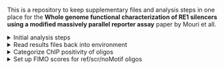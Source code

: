 This is a repository to keep supplementary files and analysis steps in one place for the **Whole genome functional characterization of RE1 silencers using a modified massively parallel reporter assay** paper by Mouri et all.

<details>
<summary>Initial analysis steps</summary>
<br>
  This step uses the DUOmodel functions in the <a href="https://github.com/tewhey-lab/MPRAduo" target="_top">MPRAduo</a> pipeline
  
    RESTscreen_condition <- as.data.frame(c(rep("DNA",4), rep("GM12878",4), rep("K562",4), rep("HepG2",4), rep("SKNSH", 4)), stringsAsFactors=F)

    colnames(RESTscreen_condition) <- "condition"

    rownames(RESTscreen_condition) <- colnames(RESTscreen_combined_fixed)[4:23]

    RESTscreen_counts <- read.delim("01092020_REST_screen_fixed_oligos.count", stringsAsFactors = F)

    RESTscreen_counts <- duoStats(RESTscreen_counts,RESTscreen_condition)

    RESTscreen_names <- duoNames(RESTscreen_counts,RESTscreen_counts,libExcl1 = c("E","S"), libExcl2 = c("E","S"),duoOnly = T)

    RESTscreen_attributes <- read.delim("attributes/RESTscreen_full.attributes", stringsAsFactors = F)
    
    enh_all <- c("En02", "En09", "En11", "En19", "En21")

    SNC <- RESTscreen_attributes$ID[which(RESTscreen_attributes$project=="NegCtrl")]

    RESTscreen_attr <- duoAttr(RESTscreen_attributes, enhList = enh_all)

    ENC <- "En02"

    RESTscreen_seq <- duoSeq(RESTscreen_attr,RESTscreen_counts, RESTscreen_condition, 1, "20201207_RESTscreen",RESTscreen_names, negListE = ENC, negListS = SNC, libExcl = c("E","S"))
    
    # QC plots
    duoCor(dataCount=as.data.frame(counts(RESTscreen_seq$ES_1)),dataCond=RESTscreen_condition,namesList = RESTscreen_names,filePrefix = "agg_counts_all_reps",run=1,libExcl = c("E","S"), libIncl = "ES_1")

    duoLogCor(RESTscreen_seq, RESTscreen_condition, "20201207_RESTscreen")
</details>

<details>
<summary>Read results files back into environment</summary>
<br>
  
    emVAR_all <- list()
    emVAR_all$GM12878 <- read.delim("results/20201207_RESTscreen_GM12878_emVAR.out", stringsAsFactors=F)
    emVAR_all$HepG2 <- read.delim("results/20201207_RESTscreen_HepG2_emVAR.out", stringsAsFactors=F)
    emVAR_all$K562 <- read.delim("results/20201207_RESTscreen_K562_emVAR.out", stringsAsFactors=F)
    emVAR_all$SKNSH <- read.delim("results/20201207_RESTscreen_SKNSH_emVAR.out", stringsAsFactors=F)
                       
    standard_res <- list()
    standard_res$GM12878 <- read.delim("results/20201207_RESTscreen_GM12878_results.run1.txt", stringsAsFactors = F)
    standard_res$HepG2 <- read.delim("results/20201207_RESTscreen_HepG2_results.run1.txt", stringsAsFactors = F)
    standard_res$K562 <- read.delim("results/20201207_RESTscreen_K562_results.run1.txt", stringsAsFactors = F)
    standard_res$SKNSH <- read.delim("results/20201207_RESTscreen_SKNSH_results.run1.txt", stringsAsFactors = F)
</details>

<details>
<summary>Categorize ChIP positivity of oligos</summary>
<br>

    ref_2.0 <- list()
    ref_2.0$GM12878 <- read.delim("cell_specificity/Ref_GM12878.wa.txt", header = F, stringsAsFactors = F)
    ref_2.0$HepG2 <- read.delim("cell_specificity/Ref_HepG2.wa.txt", header = F, stringsAsFactors = F)
    ref_2.0$K562 <- read.delim("cell_specificity/Ref_K562.wa.txt", header = F, stringsAsFactors = F)
    ref_2.0$SK.N.SH <- read.delim("cell_specificity/Ref_SKNSH.wa.txt", header = F, stringsAsFactors = F)
    for(celltype in names(ref_2.0)){
      colnames(ref_2.0[[celltype]]) <- "ID"
    }

    for(celltype in names(ref_2.0)){
      under_split <- colsplit(ref_2.0[[celltype]]$ID, "_", c("REST","info","Ref"))
      snp_split <- colsplit(under_split$info,"r",c("ch","SNP"))
      snp_split$SNP <- paste0(snp_split$SNP,":NA:NA")
      ref_2.0[[celltype]]$SNP <- snp_split$SNP
    }

    all_38_res <- list()
    for(celltype in names(ref_list)){
      message(celltype)
      all_38_res[[celltype]] <- data.frame()
      res_temp <- as.data.frame(results(RESTscreen_seq$ES_1, contrast=c("condition",celltype,"DNA")))
      message("expanding duplicates")
      res_temp2 <- expandDups(res_temp)
      res_temp <- res_temp2[which(rownames(res_temp2) %in% c(negCtrl_ID_all$ID,motif_ID_all$ID,noMotif_ID_all$ID,scr_ID_all$ID)),]
      res_temp <- unique(res_temp)
      oligo_split <- colsplit(rownames(res_temp),"\\^",names = c("Enhancer","Silencer"))
      for(enh in enh_all){
        message(enh)
        enh_res <- res_temp[which(oligo_split$Enhancer==enh),]

        ### subset the negative controls
        message("negative controls")
        neg_ctrl_res <- enh_res[which(rownames(enh_res) %in% neg_ctrls),2,drop=F]
        neg_ctrl_res$proj <- "NegCtrl"
        neg_ctrl_res$enh <- enh

        message(paste0("total negative controls: ", nrow(as.data.frame(neg_ctrl_res))))

        ### subset the noMotif set
        message("no motif ChIP positive")
        nm_chip_p_res <- enh_res[which(rownames(enh_res) %in% nm_chip_p[[celltype]]$V1),2,drop=F]
        if(nrow(nm_chip_p_res)>0){
          message(nrow(nm_chip_p_res))
          nm_chip_p_res$proj <- "noMotif_ChIP_pos"
          nm_chip_p_res$enh <- enh
        }
        message("no motif ChIP negative")
        nm_chip_n_res <- enh_res[which(rownames(enh_res) %in% nm_chip_n[[celltype]]),2,drop=F]
        if(nrow(nm_chip_n_res)>0){
          message(nrow(nm_chip_n_res))
          nm_chip_n_res$proj <- "noMotif_ChIP_neg"
          nm_chip_n_res$enh <- enh
        }

        message(paste0("total noMotif: ", nrow(as.data.frame(nm_chip_p_res))+nrow(as.data.frame(nm_chip_n_res))))

        ### subset the scrambled sets
        message("scrambled ChIP positive")
        scr_chip_p_res <- enh_res[which(rownames(enh_res) %in% scr_chip_p[[celltype]]),2,drop=F]
        if(nrow(scr_chip_p_res)>0){
          message(nrow(scr_chip_p_res))
          scr_chip_p_res$proj <- "scrambled_ChIP_pos"
          scr_chip_p_res$enh <- enh
        }
        message("scrambled ChIP negative")
        scr_chip_n_res <- enh_res[which(rownames(enh_res) %in% scr_chip_n[[celltype]]),2,drop=F]
        if(nrow(scr_chip_n_res)>0){
          message(nrow(scr_chip_n_res))
          scr_chip_n_res$proj <- "scrambled_ChIP_neg"
          scr_chip_n_res$enh <- enh
        }

        message(paste0("total scrambled: ", nrow(as.data.frame(scr_chip_p_res))+nrow(as.data.frame(scr_chip_n_res))))

        ### subset the motif sets
        message("motif ChIP positive")
        motif_chip_p_res <- enh_res[which(rownames(enh_res) %in% motif_chip_p_id[[celltype]]),2,drop=F]
        if(nrow(motif_chip_p_res)>0){
          message(nrow(motif_chip_p_res))
          motif_chip_p_res$proj <- "motif_ChIP_pos"
          motif_chip_p_res$enh <- enh
        }
        message("motif ChIP negative")
        motif_chip_n_res <- enh_res[which(rownames(enh_res) %in% motif_chip_n_id[[celltype]]),2,drop=F]
        if(nrow(motif_chip_n_res)>0){
          message(nrow(motif_chip_n_res))
          motif_chip_n_res$proj <- "motif_ChIP_neg"
          motif_chip_n_res$enh <- enh
        }

        message(paste0("total motif: ", nrow(as.data.frame(motif_chip_p_res))+nrow(as.data.frame(motif_chip_n_res))))

        all_38_res[[celltype]] <- rbind(all_38_res[[celltype]],neg_ctrl_res,nm_chip_p_res,nm_chip_n_res,motif_chip_p_res,scr_chip_p_res,motif_chip_n_res,scr_chip_n_res)
      }
    }
</details>      
  
<details>
<summary>Set up FIMO scores for ref/scr/noMotif oligos</summary>
<br>
  
    ref_all_scores <- read.delim("meme-suite/Ref_all/fimo.txt", stringsAsFactors = F)
    scr_all_scores <- read.delim("meme-suite/Scr_noSNP/fimo.txt", stringsAsFactors = F)
    nomotif_all_scores <- read.delim("meme-suite/NoMotif/fimo.txt", stringsAsFactors = F)

    ref_all_scores$project <- "motif"
    scr_all_scores$project <- "scrambled"
    
    emvar_all_motif_scores <- data.frame()
    for(celltype in names(emVAR_all)){
      message(celltype)
      emvar_temp <- emVAR_all[[celltype]][is.na(emVAR_all[[celltype]]$ref_allele),]
      emvar_temp$celltype <- celltype
      emvar_all_motif_scores <- rbind(emvar_all_motif_scores, emvar_temp)
    }

    head(emvar_all_motif_scores)
    motif_all_IDs <- colsplit(emvar_all_motif_scores$ID, "\\^", c("enhancer","silencer"))
    emvar_all_motif_scores$enhancer <- motif_all_IDs$enhancer
    emvar_all_motif_scores$silencer <- motif_all_IDs$silencer

    emvar_all_motif_scores <- merge(emvar_all_motif_scores, ref_all_scores[which(ref_all_scores$start > 90 & ref_all_scores$stop < 112 & ref_all_scores$X.pattern.name=="MA0138.2"),], by.x="silencer", by.y="sequence.name", drop=F)
    emvar_all_motif_scores$skew_group <- NA
    emvar_all_motif_scores$skew_group[which(emvar_all_motif_scores$LogSkew < 0)] <- 1
    emvar_all_motif_scores$skew_group[which(emvar_all_motif_scores$LogSkew > 0)] <- 0

    emvar_scores_motif_df <- emvar_all_motif_scores[,c("skew_group","A_Ctrl_Mean","A_Exp_Mean","A_log2FC","A_log2FC_SE","A_logP","A_logPadj_BH","A_logPadj_BF",
                                                   "B_Ctrl_Mean","B_Exp_Mean","B_log2FC","B_log2FC_SE","B_logP","B_logPadj_BH","B_logPadj_BF","LogSkew",
                                                   "Skew_logP","Skew_logFDR","celltype","enhancer","silencer","score")]

    emvar_scores_motif_df <- emvar_scores_motif_df[complete.cases(emvar_scores_motif_df$skew_group),]
    emvar_scores_motif_df$skew_group <- as.numeric(emvar_scores_motif_df$skew_group)
  </details>
